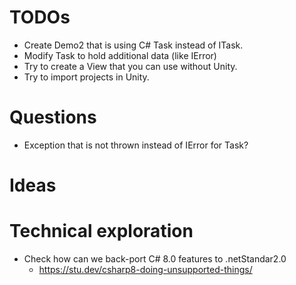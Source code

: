 # TODOs

* Create Demo2 that is using C# Task instead of ITask.
* Modify Task to hold additional data (like IError)
* Try to create a View that you can use without Unity.
* Try to import projects in Unity.

# Questions
- Exception that is not thrown instead of IError for Task?

# Ideas

# Technical exploration

- Check how can we back-port C# 8.0 features to .netStandar2.0
	- https://stu.dev/csharp8-doing-unsupported-things/

